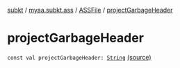 [subkt](../../index.md) / [myaa.subkt.ass](../index.md) / [ASSFile](index.md) / [projectGarbageHeader](./project-garbage-header.md)

# projectGarbageHeader

`const val projectGarbageHeader: `[`String`](https://kotlinlang.org/api/latest/jvm/stdlib/kotlin/-string/index.html) [(source)](https://github.com/Myaamori/SubKt/blob/0.1.4/src/main/kotlin/myaa/subkt/ass/parser.kt#L87)